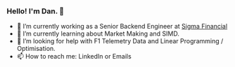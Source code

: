 ### Hello! I'm Dan. 👋

- 🔭 I’m currently working as a Senior Backend Engineer at [Sigma Financial](https://www.sigmafinancial.ai/)
- 🌱 I’m currently learning about Market Making and SIMD.
- 🤔 I’m looking for help with F1 Telemetry Data and Linear Programming / Optimisation. 
- 📫 How to reach me: LinkedIn or Emails
